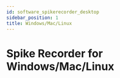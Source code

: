 ```yaml
---
id: software_spikerecorder_desktop
sidebar_position: 1
title: Windows/Mac/Linux
---
```


# Spike Recorder for Windows/Mac/Linux #